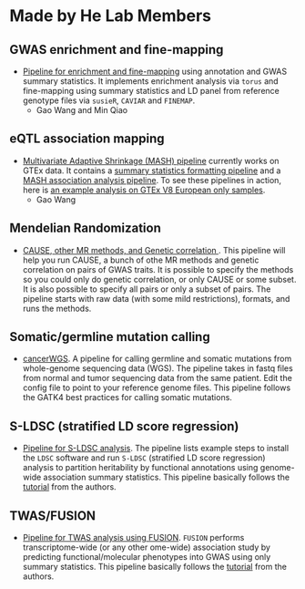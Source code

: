 # Made by He Lab Members

## GWAS enrichment and fine-mapping

- [Pipeline for enrichment and fine-mapping](https://github.com/gaow/fine-mapping) using annotation and GWAS summary statistics. It implements enrichment analysis via `torus` and fine-mapping using summary statistics and LD panel from reference genotype files via `susieR`, `CAVIAR` and `FINEMAP`.
    - Gao Wang and Min Qiao

## eQTL association mapping

- [Multivariate Adaptive Shrinkage (MASH) pipeline](https://github.com/stephenslab/gtexresults) currently works on GTEx data. It contains a [summary statistics formatting pipeline](https://github.com/stephenslab/gtexresults/blob/master/workflows/fastqtl_to_mash.ipynb) and a [MASH association analysis pipeline](https://github.com/stephenslab/gtexresults/blob/master/workflows/fastqtl_to_mash.ipynb). To see these pipelines in action, here is [an example analysis on GTEx V8 European only samples](https://github.com/gaow/mnm-gtex-v8/blob/master/analysis/European_QTL.ipynb).
    - Gao Wang

## Mendelian Randomization

  - [CAUSE, other MR methods, and Genetic correlation ](https://jean997.github.io/cause/gwas_pairs_2.html). This pipeline will help you run CAUSE, a bunch of othe MR methods and genetic correlation on pairs of GWAS traits. It is possible to specify the methods so you could only do genetic correlation, or only CAUSE or some subset. It is also possible to specify all pairs or only a subset of pairs. The pipeline starts with raw data (with some mild restrictions), formats, and runs the methods.

## Somatic/germline mutation calling

- [cancerWGS](https://github.com/aselewa/cancerWGS_pipeline). A pipeline for calling germline and somatic mutations from whole-genome sequencing data (WGS). The pipeline takes in fastq files from normal and tumor sequencing data from the same patient. Edit the config file to point to your reference genome files. This pipeline follows the GATK4 best practices for calling somatic mutations.

## S-LDSC (stratified LD score regression)

- [Pipeline for S-LDSC analysis](https://kevinlkx.github.io/analysis_pipelines/sldsc_pipeline.html). The pipeline lists example steps to install the `LDSC` software and run `S-LDSC` (stratified LD score regression) analysis to partition heritability by functional annotations using genome-wide association summary statistics. This pipeline basically follows the [tutorial](https://github.com/bulik/ldsc) from the authors. 

## TWAS/FUSION

- [Pipeline for TWAS analysis using FUSION](https://kevinlkx.github.io/analysis_pipelines/twas_fusion_pipeline.html). `FUSION` performs transcriptome-wide (or any other ome-wide) association study by predicting functional/molecular phenotypes into GWAS using only summary statistics. This pipeline basically follows the [tutorial](https://github.com/gusevlab/fusion_twas) from the authors. 

